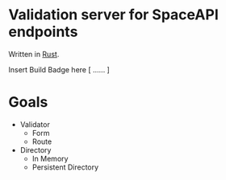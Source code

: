 # Validation server for SpaceAPI endpoints

Written in [Rust](https://rust-lang.org).

Insert Build Badge here [ ...... ]

# Goals

  - Validator
    - Form
    - Route
  - Directory
    - In Memory
    - Persistent Directory
